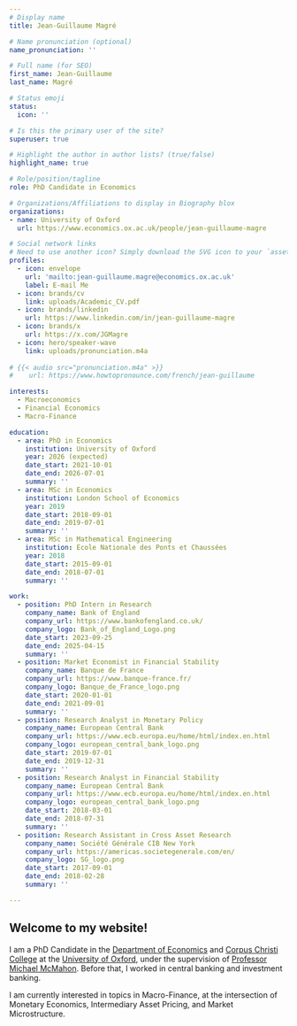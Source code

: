 ```yaml
---
# Display name
title: Jean-Guillaume Magré

# Name pronunciation (optional)
name_pronunciation: ''

# Full name (for SEO)
first_name: Jean-Guillaume
last_name: Magré

# Status emoji
status:
  icon: ''

# Is this the primary user of the site?
superuser: true

# Highlight the author in author lists? (true/false)
highlight_name: true

# Role/position/tagline
role: PhD Candidate in Economics

# Organizations/Affiliations to display in Biography blox
organizations:
- name: University of Oxford
  url: https://www.economics.ox.ac.uk/people/jean-guillaume-magre

# Social network links
# Need to use another icon? Simply download the SVG icon to your `assets/media/icons/` folder.
profiles:
  - icon: envelope
    url: 'mailto:jean-guillaume.magre@economics.ox.ac.uk'
    label: E-mail Me
  - icon: brands/cv
    link: uploads/Academic_CV.pdf
  - icon: brands/linkedin
    url: https://www.linkedin.com/in/jean-guillaume-magre
  - icon: brands/x
    url: https://x.com/JGMagre
  - icon: hero/speaker-wave
    link: uploads/pronunciation.m4a
    
# {{< audio src="pronunciation.m4a" >}}
#    url: https://www.howtopronounce.com/french/jean-guillaume

interests:
  - Macroeconomics
  - Financial Economics
  - Macro-Finance

education:
  - area: PhD in Economics
    institution: University of Oxford
    year: 2026 (expected)
    date_start: 2021-10-01
    date_end: 2026-07-01
    summary: ''
  - area: MSc in Economics
    institution: London School of Economics
    year: 2019
    date_start: 2018-09-01
    date_end: 2019-07-01
    summary: ''
  - area: MSc in Mathematical Engineering
    institution: Ecole Nationale des Ponts et Chaussées
    year: 2018
    date_start: 2015-09-01
    date_end: 2018-07-01
    summary: ''

work:
  - position: PhD Intern in Research
    company_name: Bank of England
    company_url: https://www.bankofengland.co.uk/
    company_logo: Bank_of_England_Logo.png
    date_start: 2023-09-25
    date_end: 2025-04-15
    summary: ''
  - position: Market Economist in Financial Stability
    company_name: Banque de France
    company_url: https://www.banque-france.fr/
    company_logo: Banque_de_France_logo.png
    date_start: 2020-01-01
    date_end: 2021-09-01
    summary: ''
  - position: Research Analyst in Monetary Policy
    company_name: European Central Bank
    company_url: https://www.ecb.europa.eu/home/html/index.en.html
    company_logo: european_central_bank_logo.png
    date_start: 2019-07-01
    date_end: 2019-12-31
    summary: ''
  - position: Research Analyst in Financial Stability
    company_name: European Central Bank
    company_url: https://www.ecb.europa.eu/home/html/index.en.html
    company_logo: european_central_bank_logo.png
    date_start: 2018-03-01
    date_end: 2018-07-31
    summary: ''
  - position: Research Assistant in Cross Asset Research
    company_name: Société Générale CIB New York
    company_url: https://americas.societegenerale.com/en/
    company_logo: SG_logo.png
    date_start: 2017-09-01
    date_end: 2018-02-28
    summary: ''

---
```


## Welcome to my website!

I am a PhD Candidate in the [Department of Economics](https://www.economics.ox.ac.uk/) and [Corpus Christi College](https://www.ccc.ox.ac.uk) at the [University of Oxford](https://www.ox.ac.uk/), under the supervision of [Professor Michael McMahon](https://mcmahonecon.com/). Before that, I worked in central banking and investment banking.

I am currently interested in topics in Macro-Finance, at the intersection of Monetary Economics, Intermediary Asset Pricing, and Market Microstructure.
